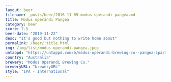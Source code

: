 ```yaml
---
layout: beer
filename: _posts/beer/2016-11-09-modus-operandi-pangea.md
title: Modus operandi Pangea
category: beer
score: 7.5
beer-date: "2019-11-22"
desc: "It’s good but nothing to write home about"
permalink: /beer/:title.html
img: /img/list/modus-operandi-pangea.jpeg
untappd: "https://untappd.com/b/modus-operandi-brewing-co--pangea-ipa/3310678"
country: "Australia"
brewery: "Modus Operandi Brewing Co."
breweryURL: "breweryURL"
style: "IPA - International"
---
```

